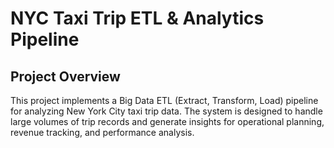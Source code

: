 # NYC Taxi Trip ETL & Analytics Pipeline
## Project Overview 
This project implements a Big Data ETL (Extract, Transform, Load) pipeline for analyzing New York City taxi trip data. The system is designed to handle large volumes of trip records and generate insights for operational planning, revenue tracking, and performance analysis.
